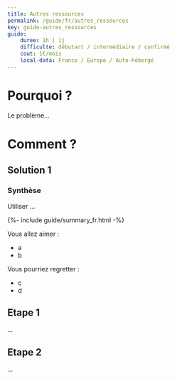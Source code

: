 ```yaml
---
title: Autres ressources
permalink: /guide/fr/autres_ressources
key: guide-autres_ressources
guide:
    duree: 1h | 1j 
    difficulte: débutant / intermédiaire / confirmé
    cout: 1€/mois
    local-data: France / Europe / Auto-hébergé
---
```


# Pourquoi ?

Le problème...


# Comment ?

## Solution 1

###  Synthèse

Utiliser ...

{%- include guide/summary_fr.html -%}

Vous allez aimer :
- a
- b

Vous pourriez regretter : 
- c
- d

## Etape 1

...

## Etape 2

...